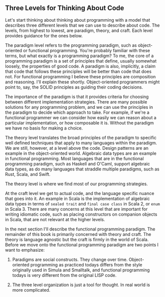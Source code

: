 ## Three Levels for Thinking About Code

Let's start thinking about thinking about programming with a model that describes three different levels that we can use to describe about code. The levels, from highest to lowest, are paradigm, theory, and craft. Each level provides guidance for the ones below.

The paradigm level refers to the programming paradigm, such as object-oriented or functional programming. You're probably familiar with these terms, but what exactly is a programming paradigm? To me, the core of a programming paradigm is a set of principles that define, usually somewhat loosely, the properties of good code. A paradigm is also, implicitly, a claim that code that follows these principles will be better than code that does not. For functional programming I believe these principles are composition and reasoning. I'll explain these shortly. Object-oriented programmers might point to, say, the SOLID principles as guiding their coding decisions.

The importance of the paradigm is that it provides criteria for choosing between different implementation strategies. There are many possible solutions for any programming problem, and we can use the principles in the paradigm to decide which approach to take. For example, if we're a functional programmer we can consider how easily we can reason about a particular implementation, or how composable it is. Without the paradigm we have no basis for making a choice.

The theory level translates the broad principles of the paradigm to specific well defined techniques that apply to many languages within the paradigm. We are still, however, at a level above the code. Design patterns are an example in the object-oriented world. Algebraic data types are an example in functional programming. Most languages that are in the functional programming paradigm, such as Haskell and O'Caml, support algebraic data types, as do many languages that straddle multiple paradigms, such as Rust, Scala, and Swift.

The theory level is where we find most of our programming strategies.

At the craft level we get to actual code, and the language specific nuance that goes into it. An example in Scala is the implementation of algebraic data types in terms of `sealed trait` and `final case class` in Scala 2, or `enum` in Scala 3. There are many concerns at this level that are important for writing idiomatic code, such as placing constructors on companion objects in Scala, that are not relevant at the higher levels.

In the next section I'll describe the functional programming paradigm. The remainder of this book is primarily concerned with theory and craft. The theory is language agnostic but the craft is firmly in the world of Scala. Before we move onto the functional programming paradigm are two points I want to emphasize:

1. Paradigms are social constructs. They change over time. Object-oriented programming as practiced todays differs from the style originally used in Simula and Smalltalk, and functional programming todays is very different from the original LISP code.

2. The three level organization is just a tool for thought. In real world is more complicated.

